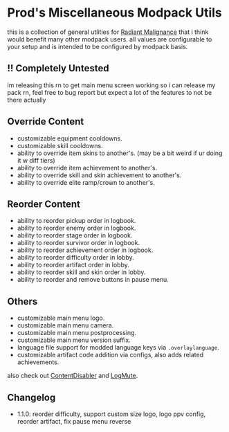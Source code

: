 # Prod's Miscellaneous Modpack Utils
this is a collection of general utlities for [Radiant Malignance](https://thunderstore.io/package/prodzpod/Radiant_Malignance/) that i think would benefit many other modpack users. all values are configurable to your setup and is intended to be configured by modpack basis.

## !! Completely Untested
im releasing this rn to get main menu screen working so i can release my pack rn, feel free to bug report but expect a lot of the features to not be there actually

## Override Content
* customizable equipment cooldowns.
* customizable skill cooldowns.
* ability to override item skins to another's. (may be a bit weird if ur doing it w diff tiers)
* ability to override item achievement to another's.
* ability to override skill and skin achievement to another's.
* ability to override elite ramp/crown to another's.

## Reorder Content
* ability to reorder pickup order in logbook.
* ability to reorder enemy order in logbook.
* ability to reorder stage order in logbook.
* ability to reorder survivor order in logbook.
* ability to reorder achievement order in logbook.
* ability to reorder difficulty order in lobby.
* ability to reorder artifact order in lobby.
* ability to reorder skill and skin order in lobby.
* ability to reorder and remove buttons in pause menu.

## Others
* customizable main menu logo.
* customizable main menu camera.
* customizable main menu postprocessing.
* customizable main menu version suffix.
* language file support for modded language keys via `.overlaylanguage`.
* customizable artifact code addition via configs, also adds related achievements.

also check out [ContentDisabler](https://thunderstore.io/package/William758/ContentDisabler/) and [LogMute](https://thunderstore.io/package/score/LogMute/).

## Changelog
* 1.1.0: reorder difficulty, support custom size logo, logo ppv config, reorder artifact, fix pause menu reverse